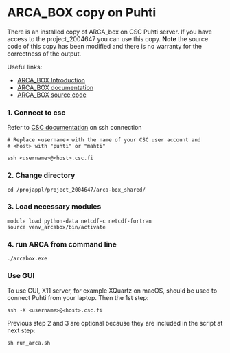 # ARCA_BOX copy on Puhti

There is an installed copy of ARCA_box on CSC Puhti server. If you have access to the project_2004647 you can use this copy.  **Note** the source code of this copy has been modified and there is no warranty for the correctness of the output.

Useful links: 
- [ARCA_BOX Introduction](https://www.helsinki.fi/en/researchgroups/multi-scale-modelling/arca)
- [ARCA_BOX documentation](https://wiki.helsinki.fi/xwiki/bin/view/arca/ARCA%20online%20manual/)
- [ARCA_BOX source code](https://version.helsinki.fi/amg/arca-box)


### 1. Connect to csc
Refer to [CSC documentation](https://docs.csc.fi/computing/connecting/) on ssh connection
```
# Replace <username> with the name of your CSC user account and
# <host> with "puhti" or "mahti"

ssh <username>@<host>.csc.fi
```

### 2. Change directory
```
cd /projappl/project_2004647/arca-box_shared/
```

### 3. Load necessary modules
```
module load python-data netcdf-c netcdf-fortran
source venv_arcabox/bin/activate
```

### 4. run ARCA from command line
```
./arcabox.exe
```

### Use GUI
To use GUI, X11 server, for example XQuartz on macOS, should be used to connect Puhti from your laptop.
Then the 1st step:
```
ssh -X <username>@<host>.csc.fi
```
Previous step 2 and 3 are optional because they are included in the script at next step:
```
sh run_arca.sh
```
